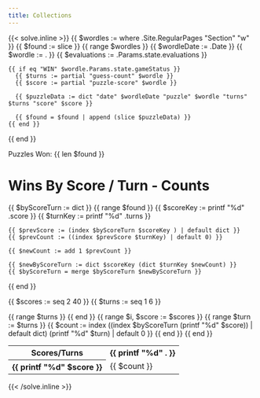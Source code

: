 ```yaml
---
title: Collections
---
```


{{< solve.inline >}}
  {{ $wordles := where .Site.RegularPages "Section" "w" }}
  {{ $found := slice }}
  {{ range $wordles }}
    {{ $wordleDate := .Date }}
    {{ $wordle := . }}
    {{ $evaluations := .Params.state.evaluations }}

    {{ if eq "WIN" $wordle.Params.state.gameStatus }}
      {{ $turns := partial "guess-count" $wordle }}
      {{ $score := partial "puzzle-score" $wordle }}

      {{ $puzzleData := dict "date" $wordleDate "puzzle" $wordle "turns" $turns "score" $score }}

      {{ $found = $found | append (slice $puzzleData) }}
    {{ end }}
  {{ end }}

  <p>Puzzles Won: {{ len $found }}</p>

  <h1>Wins By Score / Turn - Counts</h1>
  {{ $byScoreTurn := dict }}
  {{ range $found }}
    {{ $scoreKey := printf "%d" .score }}
    {{ $turnKey := printf "%d" .turns }}

    {{ $prevScore := (index $byScoreTurn $scoreKey ) | default dict }}
    {{ $prevCount := ((index $prevScore $turnKey) | default 0) }}

    {{ $newCount := add 1 $prevCount }}

    {{ $newByScoreTurn := dict $scoreKey (dict $turnKey $newCount) }}
    {{ $byScoreTurn = merge $byScoreTurn $newByScoreTurn }}
  {{ end }}

  {{ $scores := seq 2 40 }}
  {{ $turns := seq 1 6 }}

  <table>
    <tr>
      <th>Scores/Turns</th>
      {{ range $turns }}
        <th>{{ printf "%d" . }}</th>
      {{ end }}
    </tr>
    {{ range $i, $score := $scores }}
      <tr>
        <th>{{ printf "%d" $score }}</th>
        {{ range $turn := $turns }}
          {{ $count := index ((index $byScoreTurn (printf "%d" $score)) | default dict) (printf "%d" $turn) | default 0 }}
          <td style="color:{{ cond (eq $count 0) "grey" (cond (eq $count 1) "blueviolet" "green") }}">{{ $count }}</td>
        {{ end }}
      </tr>
    {{ end }}
  </table>
{{< /solve.inline >}}
